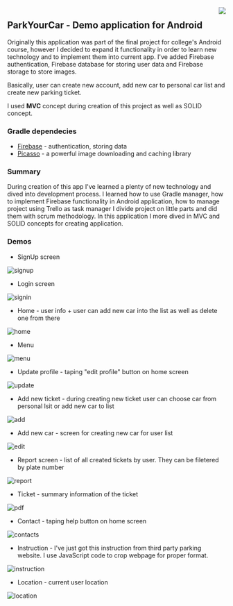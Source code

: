 <img src="https://github.com/DaianAiziatov/ParkYourCar-iOS/blob/master/Parking%20Space%20Booking%20System/Assets.xcassets/AppIcon.appiconset/Icon-180.png?raw=true" align="right"/>

## ParkYourCar - Demo application for Android

Originally this application was part of the final project for college's Android course, however I decided to expand it functionality in order to learn new technology and to implement them into current app. I've added Firebase authentication, Firebase database for storing user data and Firebase storage to store images.

Basically, user can create new account, add new car to personal car list and create new parking ticket.

I used <b>MVC</b> concept during creation of this project as well as SOLID concept.

### Gradle dependecies

- [Firebase](https://firebase.google.com) - authentication, storing data
- [Picasso](https://github.com/square/picasso) - a powerful image downloading and caching library

### Summary

During creation of this app I've learned a plenty of new technology and dived into development process. I learned how to use Gradle manager, how to implement Firebase functionality in Android application, how to manage project using Trello as task manager I divide project on little parts and did them with scrum methodology. In this application I more dived in MVC and SOLID concepts for creating application.

### Demos

- SignUp screen

![signup](demos/signup.png)

- Login screen

![signin](demos/login.png)

- Home - user info + user can add new car into the list as well as delete one from there

![home](demos/home.png)

- Menu

![menu](demos/menu.png)

- Update profile - taping "edit profile" button on home screen

![update](demos/update_profile.png)

- Add new ticket - during creating new ticket user can choose car from personal lsit or add new car to list

![add](demos/new_ticket.png)

- Add new car - screen for creating new car for user list

![edit](demos/add_new_car.png)

- Report screen - list of all created tickets by user. They can be filetered by plate number

![report](demos/report.png)

- Ticket - summary information of the ticket

![pdf](demos/receipt.png)

- Contact - taping help button on home screen

![contacts](demos/contacts.png)

- Instruction - I've just got this instruction from third party parking website. I use JavaScript code to crop webpage for proper format.

![instruction](demos/instruction.png)

- Location - current user location

![location](demos/location.png)
